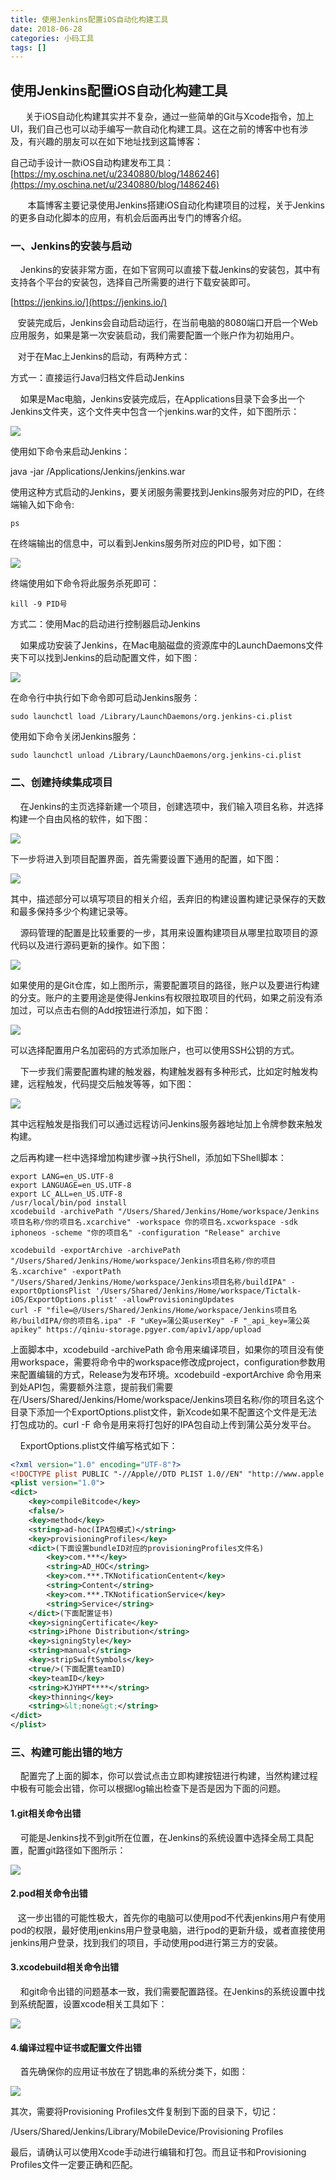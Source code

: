 ```yaml
---
title: 使用Jenkins配置iOS自动化构建工具
date: 2018-06-28
categories: 小码工具
tags: []
---
```

## 使用Jenkins配置iOS自动化构建工具

      关于iOS自动化构建其实并不复杂，通过一些简单的Git与Xcode指令，加上UI，我们自己也可以动手编写一款自动化构建工具。这在之前的博客中也有涉及，有兴趣的朋友可以在如下地址找到这篇博客：

自己动手设计一款iOS自动构建发布工具：[https://my.oschina.net/u/2340880/blog/1486246](https://my.oschina.net/u/2340880/blog/1486246)

       本篇博客主要记录使用Jenkins搭建iOS自动化构建项目的过程，关于Jenkins的更多自动化脚本的应用，有机会后面再出专门的博客介绍。

### 一、Jenkins的安装与启动

    Jenkins的安装非常方面，在如下官网可以直接下载Jenkins的安装包，其中有支持各个平台的安装包，选择自己所需要的进行下载安装即可。

[https://jenkins.io/](https://jenkins.io/)

   安装完成后，Jenkins会自动启动运行，在当前电脑的8080端口开启一个Web应用服务，如果是第一次安装启动，我们需要配置一个账户作为初始用户。

   对于在Mac上Jenkins的启动，有两种方式：

方式一：直接运行Java归档文件启动Jenkins

    如果是Mac电脑，Jenkins安装完成后，在Applications目录下会多出一个Jenkins文件夹，这个文件夹中包含一个jenkins.war的文件，如下图所示：

![](https://oscimg.oschina.net/oscnet/7df1b73abe670d73753ab25c0f27b93017e.jpg)

使用如下命令来启动Jenkins：

java -jar /Applications/Jenkins/jenkins.war

使用这种方式启动的Jenkins，要关闭服务需要找到Jenkins服务对应的PID，在终端输入如下命令:

```
ps
```

在终端输出的信息中，可以看到Jenkins服务所对应的PID号，如下图：

![](https://oscimg.oschina.net/oscnet/64b6241c4362e48641327fc377b92efad09.jpg)

终端使用如下命令将此服务杀死即可：

```
kill -9 PID号
```

方式二：使用Mac的启动进行控制器启动Jenkins

    如果成功安装了Jenkins，在Mac电脑磁盘的资源库中的LaunchDaemons文件夹下可以找到Jenkins的启动配置文件，如下图：

![](https://oscimg.oschina.net/oscnet/b0a8f8c9679bb19d89e1a418b328742aea4.jpg)

在命令行中执行如下命令即可启动Jenkins服务：

```
sudo launchctl load /Library/LaunchDaemons/org.jenkins-ci.plist
```

使用如下命令关闭Jenkins服务：

```
sudo launchctl unload /Library/LaunchDaemons/org.jenkins-ci.plist
```

### 二、创建持续集成项目

    在Jenkins的主页选择新建一个项目，创建选项中，我们输入项目名称，并选择构建一个自由风格的软件，如下图：

![](https://oscimg.oschina.net/oscnet/ad5bb236ddc9a9059aa85326b461f72b9f7.jpg)

下一步将进入到项目配置界面，首先需要设置下通用的配置，如下图：

![](https://oscimg.oschina.net/oscnet/98f4a0d4eb538d88d4bc139c162e1b6387c.jpg)

其中，描述部分可以填写项目的相关介绍，丢弃旧的构建设置构建记录保存的天数和最多保持多少个构建记录等。

    源码管理的配置是比较重要的一步，其用来设置构建项目从哪里拉取项目的源代码以及进行源码更新的操作。如下图：

![](https://oscimg.oschina.net/oscnet/96b9fffbfff489bd48b3271c0af353d3f3f.jpg)

如果使用的是Git仓库，如上图所示，需要配置项目的路径，账户以及要进行构建的分支。账户的主要用途是使得Jenkins有权限拉取项目的代码，如果之前没有添加过，可以点击右侧的Add按钮进行添加，如下图：

![](https://oscimg.oschina.net/oscnet/40737a8f93954fe7bd116ab73bc159b3a7f.jpg)

可以选择配置用户名加密码的方式添加账户，也可以使用SSH公钥的方式。

    下一步我们需要配置构建的触发器，构建触发器有多种形式，比如定时触发构建，远程触发，代码提交后触发等等，如下图：

![](https://oscimg.oschina.net/oscnet/4b565fbe29b5f22fdc5a2e4eb1cfeb54ba8.jpg)

其中远程触发是指我们可以通过远程访问Jenkins服务器地址加上令牌参数来触发构建。

之后再构建一栏中选择增加构建步骤->执行Shell，添加如下Shell脚本：

```
export LANG=en_US.UTF-8
export LANGUAGE=en_US.UTF-8
export LC_ALL=en_US.UTF-8
/usr/local/bin/pod install
xcodebuild -archivePath "/Users/Shared/Jenkins/Home/workspace/Jenkins项目名称/你的项目名.xcarchive" -workspace 你的项目名.xcworkspace -sdk iphoneos -scheme "你的项目名" -configuration "Release" archive

xcodebuild -exportArchive -archivePath "/Users/Shared/Jenkins/Home/workspace/Jenkins项目名称/你的项目名.xcarchive" -exportPath "/Users/Shared/Jenkins/Home/workspace/Jenkins项目名称/buildIPA" -exportOptionsPlist '/Users/Shared/Jenkins/Home/workspace/Tictalk-iOS/ExportOptions.plist' -allowProvisioningUpdates
curl -F "file=@/Users/Shared/Jenkins/Home/workspace/Jenkins项目名称/buildIPA/你的项目名.ipa" -F "uKey=蒲公英userKey" -F "_api_key=蒲公英apikey" https://qiniu-storage.pgyer.com/apiv1/app/upload
```

上面脚本中，xcodebuild -archivePath 命令用来编译项目，如果你的项目没有使用workspace，需要将命令中的workspace修改成project，configuration参数用来配置编辑的方式，Release为发布环境。xcodebuild -exportArchive 命令用来到处API包，需要额外注意，提前我们需要在/Users/Shared/Jenkins/Home/workspace/Jenkins项目名称/你的项目名这个目录下添加一个ExportOptions.plist文件，新Xcode如果不配置这个文件是无法打包成功的。curl -F 命令是用来将打包好的IPA包自动上传到蒲公英分发平台。

    ExportOptions.plist文件编写格式如下：

```xml
<?xml version="1.0" encoding="UTF-8"?>
<!DOCTYPE plist PUBLIC "-//Apple//DTD PLIST 1.0//EN" "http://www.apple.com/DTDs/PropertyList-1.0.dtd">
<plist version="1.0">
<dict>
    <key>compileBitcode</key>
    <false/>
    <key>method</key>
    <string>ad-hoc(IPA包模式)</string>
    <key>provisioningProfiles</key>
    <dict>(下面设置bundleID对应的provisioningProfiles文件名)
        <key>com.***</key>
        <string>AD_HOC</string>
        <key>com.***.TKNotificationCentent</key>
        <string>Content</string>
        <key>com.***.TKNotificationService</key>
        <string>Service</string>
    </dict>(下面配置证书)
    <key>signingCertificate</key>
    <string>iPhone Distribution</string>
    <key>signingStyle</key>
    <string>manual</string>
    <key>stripSwiftSymbols</key>
    <true/>(下面配置teamID)
    <key>teamID</key>
    <string>KJYHPT****</string>
    <key>thinning</key>
    <string>&lt;none&gt;</string>
</dict>
</plist>

```

### 三、构建可能出错的地方

    配置完了上面的脚本，你可以尝试点击立即构建按钮进行构建，当然构建过程中极有可能会出错，你可以根据log输出检查下是否是因为下面的问题。

#### 1.git相关命令出错

    可能是Jenkins找不到git所在位置，在Jenkins的系统设置中选择全局工具配置，配置git路径如下图所示：

![](https://oscimg.oschina.net/oscnet/20ec0ea63d8d7911b843dbfde841df9433d.jpg)

#### 2.pod相关命令出错

   这一步出错的可能性极大，首先你的电脑可以使用pod不代表jenkins用户有使用pod的权限，最好使用jenkins用户登录电脑，进行pod的更新升级，或者直接使用jenkins用户登录，找到我们的项目，手动使用pod进行第三方的安装。

#### 3.xcodebuild相关命令出错

    和git命令出错的问题基本一致，我们需要配置路径。在Jenkins的系统设置中找到系统配置，设置xcode相关工具如下：

![](https://oscimg.oschina.net/oscnet/a6908ca6ff17bd267ce6f060717ab84b83a.jpg)

#### 4.编译过程中证书或配置文件出错

    首先确保你的应用证书放在了钥匙串的系统分类下，如图：

![](https://oscimg.oschina.net/oscnet/c28de6063fdb4f09e1dacec548e3d472eee.jpg)

其次，需要将Provisioning Profiles文件复制到下面的目录下，切记：

/Users/Shared/Jenkins/Library/MobileDevice/Provisioning Profiles

最后，请确认可以使用Xcode手动进行编辑和打包。而且证书和Provisioning Profiles文件一定要正确和匹配。
